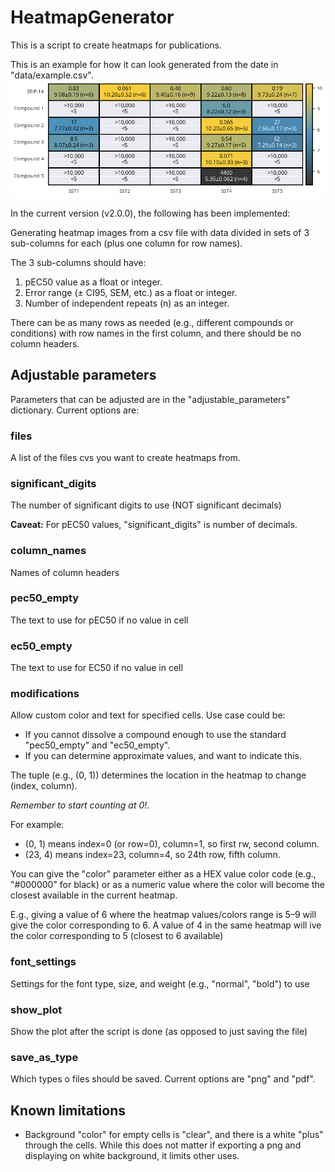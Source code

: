 # HeatmapGenerator

This is a script to create heatmaps for publications.

This is an example for how it can look generated from the date in "data/example.csv".
![Heatmap Example](https://github.com/Aephir/create_heatmap/blob/main/data/example_heatmap.png?raw=true)

In the current version (v2.0.0), the following has been implemented:

Generating heatmap images from a csv file with data divided in sets of 3 sub-columns for each (plus one column for row names).

The 3 sub-columns should have:

1) pEC50 value as a float or integer.
2) Error range (± CI95, SEM, etc.) as a float or integer.
3) Number of independent repeats (n) as an integer.

There can be as many rows as needed (e.g., different compounds or conditions) with row names in the first column, and there should be no column headers. 

## Adjustable parameters 
Parameters that can be adjusted are in the "adjustable_parameters" dictionary. Current options are:

### files
A list of the files cvs you want to create heatmaps from.

### significant_digits
The number of significant digits to use (NOT significant decimals)

__Caveat:__ For pEC50 values, "significant_digits" is number of decimals.

### column_names
Names of column headers

### pec50_empty
The text to use for pEC50 if no value in cell

### ec50_empty
The text to use for EC50 if no value in cell

### modifications
Allow custom color and text for specified cells. Use case could be:
- If you cannot dissolve a compound enough to use the standard "pec50_empty" and "ec50_empty".
- If you can determine approximate values, and want to indicate this.

The tuple (e.g., (0, 1)) determines the location in the heatmap to change (index, column).

_Remember to start counting at 0!_.

For example:
- (0, 1) means index=0 (or row=0), column=1, so first rw, second column.
- (23, 4) means index=23, column=4, so 24th row, fifth column.

You can give the "color" parameter either as a HEX value color code (e.g., "#000000" for black) or as a numeric value where the color will become the closest available in the current heatmap.

E.g., giving a value of 6 where the heatmap values/colors range is 5–9 will give the color corresponding to 6. A value of 4 in the same heatmap will ive the color corresponding to 5 (closest to 6 available)

### font_settings
Settings for the font type, size, and weight (e.g., "normal", "bold") to use

### show_plot
Show the plot after the script is done (as opposed to just saving the file)

### save_as_type
Which types o files should be saved. Current options are "png" and "pdf".


## Known limitations
- Background "color" for empty cells is "clear", and there is a white "plus" through the cells. While this does not matter if exporting a png and displaying on white background, it limits other uses.
